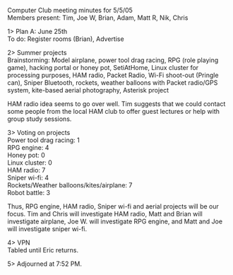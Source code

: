 Computer Club meeting minutes for 5/5/05<br>
Members present: Tim, Joe W, Brian, Adam, Matt R, Nik, Chris<p>

1> Plan A: June 25th<br>
To do: Register rooms (Brian), Advertise<p>

2> Summer projects<br>
Brainstorming: Model airplane, power tool drag racing, RPG (role playing game),
hacking portal or honey pot, SetiAtHome, Linux cluster for processing purposes,
HAM radio, Packet Radio, Wi-Fi shoot-out (Pringle can), Sniper Bluetooth,
rockets, weather balloons with Packet radio/GPS system, kite-based aerial
photography, Asterisk project<p>

HAM radio idea seems to go over well.  Tim suggests that we could contact
some people from the local HAM club to offer guest lectures or help with group
study sessions.<p>

3> Voting on projects<br>
Power tool drag racing: 1<br>
RPG engine: 4<br>
Honey pot: 0<br>
Linux cluster: 0<br>
HAM radio: 7<br>
Sniper wi-fi: 4<br>
Rockets/Weather balloons/kites/airplane: 7<br>
Robot battle: 3<br>

Thus, RPG engine, HAM radio, Sniper wi-fi and aerial projects will be our
focus.  Tim and Chris will investigate HAM radio, Matt and Brian will
investigate airplane, Joe W. will investigate RPG engine, and Matt and Joe will
investigate sniper wi-fi.  <p>

4> VPN<br>
Tabled until Eric returns.<p>

5> Adjourned at 7:52 PM.
